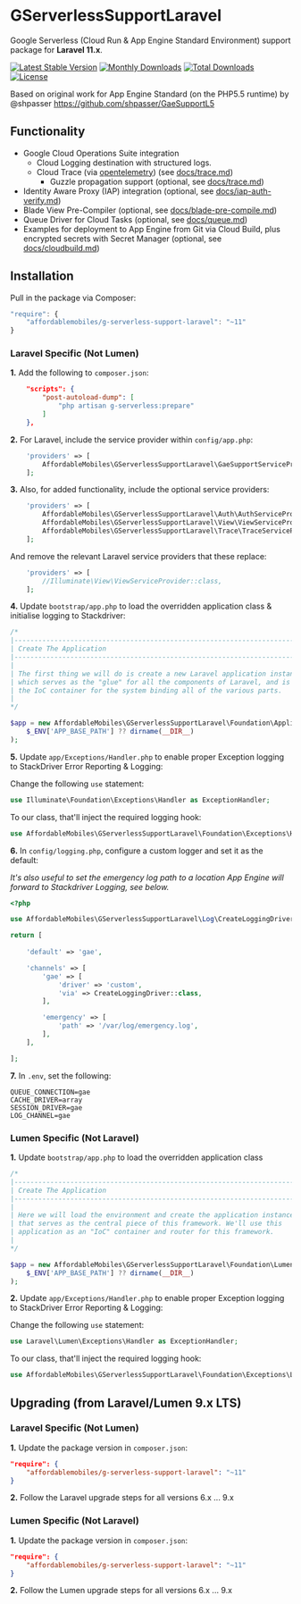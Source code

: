 # GServerlessSupportLaravel

Google Serverless (Cloud Run & App Engine Standard Environment) support package for **Laravel 11.x**.

[![Latest Stable Version](https://poser.pugx.org/affordablemobiles/g-serverless-support-laravel/v/stable)](https://packagist.org/packages/affordablemobiles/g-serverless-support-laravel)
[![Monthly Downloads](https://poser.pugx.org/affordablemobiles/g-serverless-support-laravel/d/monthly)](https://packagist.org/packages/affordablemobiles/g-serverless-support-laravel)
[![Total Downloads](https://poser.pugx.org/affordablemobiles/g-serverless-support-laravel/downloads)](https://packagist.org/packages/affordablemobiles/g-serverless-support-laravel)
[![License](https://poser.pugx.org/affordablemobiles/g-serverless-support-laravel/license)](https://packagist.org/packages/affordablemobiles/g-serverless-support-laravel)

Based on original work for App Engine Standard (on the PHP5.5 runtime) by @shpasser https://github.com/shpasser/GaeSupportL5

## Functionality
* Google Cloud Operations Suite integration
    * Cloud Logging destination with structured logs.
    * Cloud Trace (via [opentelemetry](https://github.com/open-telemetry/opentelemetry-php)) (see [docs/trace.md](https://github.com/affordablemobiles/GServerlessSupportLaravel/blob/php8.3-laravel11.x/docs/trace.md))
        * Guzzle propagation support (optional, see [docs/trace.md](https://github.com/affordablemobiles/GServerlessSupportLaravel/blob/php8.3-laravel11.x/docs/trace.md#guzzle))
* Identity Aware Proxy (IAP) integration (optional, see [docs/iap-auth-verify.md](https://github.com/affordablemobiles/GServerlessSupportLaravel/blob/php8.3-laravel11.x/docs/iap-auth-verify.md))
* Blade View Pre-Compiler (optional, see [docs/blade-pre-compile.md](https://github.com/affordablemobiles/GServerlessSupportLaravel/blob/php8.3-laravel11.x/docs/blade-pre-compile.md))
* Queue Driver for Cloud Tasks (optional, see [docs/queue.md](https://github.com/affordablemobiles/GServerlessSupportLaravel/blob/php8.3-laravel11.x/docs/queue.md))
* Examples for deployment to App Engine from Git via Cloud Build, plus encrypted secrets with Secret Manager (optional, see [docs/cloudbuild.md](https://github.com/affordablemobiles/GServerlessSupportLaravel/blob/php8.3-laravel11.x/docs/cloudbuild.md))

## Installation

Pull in the package via Composer:

```js
"require": {
    "affordablemobiles/g-serverless-support-laravel": "~11"
}
```

### Laravel Specific (Not Lumen)

**1.** Add the following to `composer.json`:

```json
    "scripts": {
        "post-autoload-dump": [
            "php artisan g-serverless:prepare"
        ]
    },
```

**2.** For Laravel, include the service provider within `config/app.php`:

```php
    'providers' => [
        AffordableMobiles\GServerlessSupportLaravel\GaeSupportServiceProvider::class,
    ];
```

**3.** Also, for added functionality, include the optional service providers:

```php
    'providers' => [
        AffordableMobiles\GServerlessSupportLaravel\Auth\AuthServiceProvider::class,
        AffordableMobiles\GServerlessSupportLaravel\View\ViewServiceProvider::class,
        AffordableMobiles\GServerlessSupportLaravel\Trace\TraceServiceProvider::class,
    ];
```

And remove the relevant Laravel service providers that these replace:

```php
    'providers' => [
        //Illuminate\View\ViewServiceProvider::class,
    ];
```

**4.** Update `bootstrap/app.php` to load the overridden application class & initialise logging to Stackdriver:

```php
/*
|--------------------------------------------------------------------------
| Create The Application
|--------------------------------------------------------------------------
|
| The first thing we will do is create a new Laravel application instance
| which serves as the "glue" for all the components of Laravel, and is
| the IoC container for the system binding all of the various parts.
|
*/

$app = new AffordableMobiles\GServerlessSupportLaravel\Foundation\Application(
    $_ENV['APP_BASE_PATH'] ?? dirname(__DIR__)
);
```

**5.** Update `app/Exceptions/Handler.php` to enable proper Exception logging to StackDriver Error Reporting & Logging:

Change the following `use` statement:

```php
use Illuminate\Foundation\Exceptions\Handler as ExceptionHandler;
```

To our class, that'll inject the required logging hook:

```php
use AffordableMobiles\GServerlessSupportLaravel\Foundation\Exceptions\Handler as ExceptionHandler;
```

**6.** In `config/logging.php`, configure a custom logger and set it as the default:

*It's also useful to set the emergency log path to a location App Engine will forward to Stackdriver Logging, see below.*

```php
<?php

use AffordableMobiles\GServerlessSupportLaravel\Log\CreateLoggingDriver;

return [
    
    'default' => 'gae',

    'channels' => [
        'gae' => [
            'driver' => 'custom',
            'via' => CreateLoggingDriver::class,
        ],

        'emergency' => [
            'path' => '/var/log/emergency.log',
        ],
    ],

];
```

**7.** In `.env`, set the following:

```
QUEUE_CONNECTION=gae
CACHE_DRIVER=array
SESSION_DRIVER=gae
LOG_CHANNEL=gae
```

### Lumen Specific (Not Laravel)

**1.** Update `bootstrap/app.php` to load the overridden application class

```php
/*
|--------------------------------------------------------------------------
| Create The Application
|--------------------------------------------------------------------------
|
| Here we will load the environment and create the application instance
| that serves as the central piece of this framework. We'll use this
| application as an "IoC" container and router for this framework.
|
*/

$app = new AffordableMobiles\GServerlessSupportLaravel\Foundation\LumenApplication(
    $_ENV['APP_BASE_PATH'] ?? dirname(__DIR__)
);
```

**2.** Update `app/Exceptions/Handler.php` to enable proper Exception logging to StackDriver Error Reporting & Logging:

Change the following `use` statement:

```php
use Laravel\Lumen\Exceptions\Handler as ExceptionHandler;
```

To our class, that'll inject the required logging hook:

```php
use AffordableMobiles\GServerlessSupportLaravel\Foundation\Exceptions\LumenHandler as ExceptionHandler;
```

## Upgrading (from Laravel/Lumen 9.x LTS)

### Laravel Specific (Not Lumen)

**1.** Update the package version in `composer.json`:

```json
"require": {
    "affordablemobiles/g-serverless-support-laravel": "~11"
}
```

**2.** Follow the Laravel upgrade steps for all versions 6.x ... 9.x

### Lumen Specific (Not Laravel)

**1.** Update the package version in `composer.json`:

```json
"require": {
    "affordablemobiles/g-serverless-support-laravel": "~11"
}
```

**2.** Follow the Lumen upgrade steps for all versions 6.x ... 9.x
